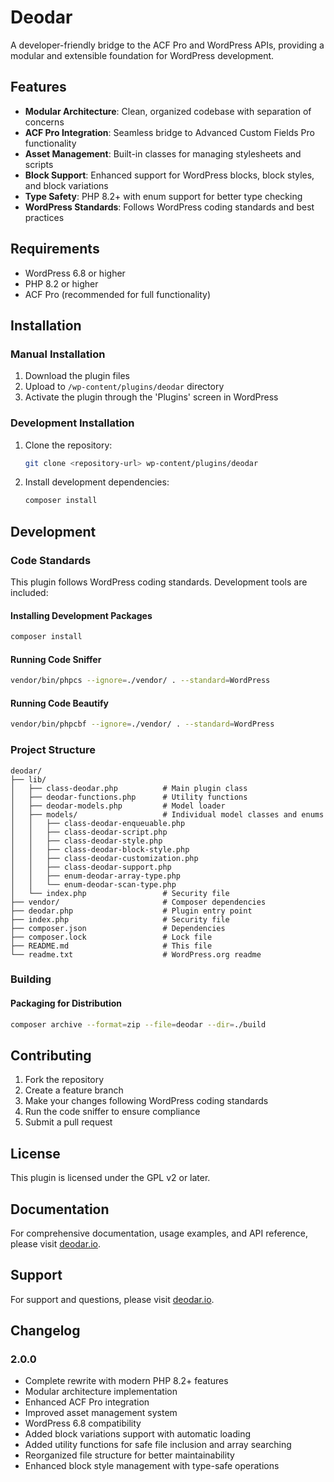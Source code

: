 # Deodar

A developer-friendly bridge to the ACF Pro and WordPress APIs, providing a modular and extensible foundation for WordPress development.

## Features

- **Modular Architecture**: Clean, organized codebase with separation of concerns
- **ACF Pro Integration**: Seamless bridge to Advanced Custom Fields Pro functionality
- **Asset Management**: Built-in classes for managing stylesheets and scripts
- **Block Support**: Enhanced support for WordPress blocks, block styles, and block variations
- **Type Safety**: PHP 8.2+ with enum support for better type checking
- **WordPress Standards**: Follows WordPress coding standards and best practices

## Requirements

- WordPress 6.8 or higher
- PHP 8.2 or higher
- ACF Pro (recommended for full functionality)

## Installation

### Manual Installation

1. Download the plugin files
2. Upload to `/wp-content/plugins/deodar` directory
3. Activate the plugin through the 'Plugins' screen in WordPress

### Development Installation

1. Clone the repository:
   ```bash
   git clone <repository-url> wp-content/plugins/deodar
   ```

2. Install development dependencies:
   ```bash
   composer install
   ```

## Development

### Code Standards

This plugin follows WordPress coding standards. Development tools are included:

#### Installing Development Packages
```bash
composer install
```

#### Running Code Sniffer
```bash
vendor/bin/phpcs --ignore=./vendor/ . --standard=WordPress
```

#### Running Code Beautify
```bash
vendor/bin/phpcbf --ignore=./vendor/ . --standard=WordPress
```

### Project Structure

```
deodar/
├── lib/
│   ├── class-deodar.php          # Main plugin class
│   ├── deodar-functions.php      # Utility functions
│   ├── deodar-models.php         # Model loader
│   ├── models/                   # Individual model classes and enums
│   │   ├── class-deodar-enqueuable.php
│   │   ├── class-deodar-script.php
│   │   ├── class-deodar-style.php
│   │   ├── class-deodar-block-style.php
│   │   ├── class-deodar-customization.php
│   │   ├── class-deodar-support.php
│   │   ├── enum-deodar-array-type.php
│   │   └── enum-deodar-scan-type.php
│   └── index.php                 # Security file
├── vendor/                       # Composer dependencies
├── deodar.php                    # Plugin entry point
├── index.php                     # Security file
├── composer.json                 # Dependencies
├── composer.lock                 # Lock file
├── README.md                     # This file
└── readme.txt                    # WordPress.org readme
```

### Building

#### Packaging for Distribution
```bash
composer archive --format=zip --file=deodar --dir=./build
```

## Contributing

1. Fork the repository
2. Create a feature branch
3. Make your changes following WordPress coding standards
4. Run the code sniffer to ensure compliance
5. Submit a pull request

## License

This plugin is licensed under the GPL v2 or later.

## Documentation

For comprehensive documentation, usage examples, and API reference, please visit [deodar.io](https://deodar.io).

## Support

For support and questions, please visit [deodar.io](https://deodar.io).

## Changelog

### 2.0.0
- Complete rewrite with modern PHP 8.2+ features
- Modular architecture implementation
- Enhanced ACF Pro integration
- Improved asset management system
- WordPress 6.8 compatibility
- Added block variations support with automatic loading
- Added utility functions for safe file inclusion and array searching
- Reorganized file structure for better maintainability
- Enhanced block style management with type-safe operations
